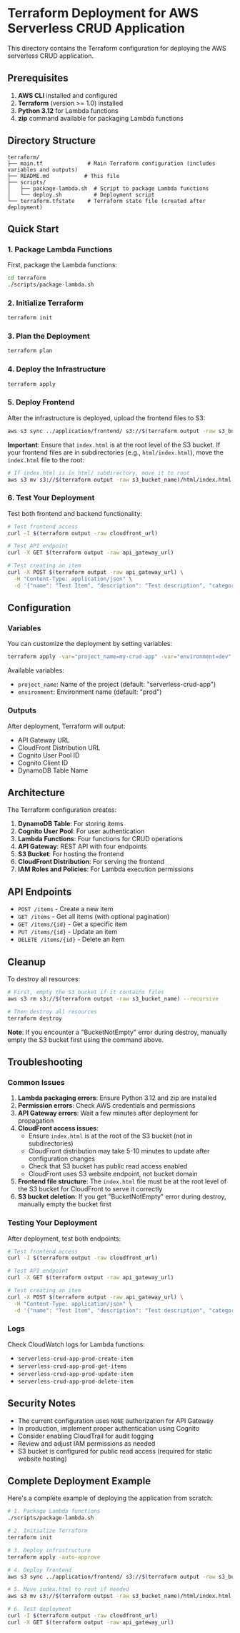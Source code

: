 # Terraform Deployment for AWS Serverless CRUD Application

This directory contains the Terraform configuration for deploying the AWS serverless CRUD application.

## Prerequisites

1. **AWS CLI** installed and configured
2. **Terraform** (version >= 1.0) installed
3. **Python 3.12** for Lambda functions
4. **zip** command available for packaging Lambda functions

## Directory Structure

```
terraform/
├── main.tf              # Main Terraform configuration (includes variables and outputs)
├── README.md           # This file
├── scripts/
│   ├── package-lambda.sh  # Script to package Lambda functions
│   └── deploy.sh          # Deployment script
└── terraform.tfstate    # Terraform state file (created after deployment)
```

## Quick Start

### 1. Package Lambda Functions

First, package the Lambda functions:

```bash
cd terraform
./scripts/package-lambda.sh
```

### 2. Initialize Terraform

```bash
terraform init
```

### 3. Plan the Deployment

```bash
terraform plan
```

### 4. Deploy the Infrastructure

```bash
terraform apply
```

### 5. Deploy Frontend

After the infrastructure is deployed, upload the frontend files to S3:

```bash
aws s3 sync ../application/frontend/ s3://$(terraform output -raw s3_bucket_name) --delete
```

**Important**: Ensure that `index.html` is at the root level of the S3 bucket. If your frontend files are in subdirectories (e.g., `html/index.html`), move the `index.html` file to the root:

```bash
# If index.html is in html/ subdirectory, move it to root
aws s3 mv s3://$(terraform output -raw s3_bucket_name)/html/index.html s3://$(terraform output -raw s3_bucket_name)/index.html
```

### 6. Test Your Deployment

Test both frontend and backend functionality:

```bash
# Test frontend access
curl -I $(terraform output -raw cloudfront_url)

# Test API endpoint
curl -X GET $(terraform output -raw api_gateway_url)

# Test creating an item
curl -X POST $(terraform output -raw api_gateway_url) \
  -H "Content-Type: application/json" \
  -d '{"name": "Test Item", "description": "Test description", "category": "testing"}'
```

## Configuration

### Variables

You can customize the deployment by setting variables:

```bash
terraform apply -var="project_name=my-crud-app" -var="environment=dev"
```

Available variables:
- `project_name`: Name of the project (default: "serverless-crud-app")
- `environment`: Environment name (default: "prod")

### Outputs

After deployment, Terraform will output:
- API Gateway URL
- CloudFront Distribution URL
- Cognito User Pool ID
- Cognito Client ID
- DynamoDB Table Name

## Architecture

The Terraform configuration creates:

1. **DynamoDB Table**: For storing items
2. **Cognito User Pool**: For user authentication
3. **Lambda Functions**: Four functions for CRUD operations
4. **API Gateway**: REST API with four endpoints
5. **S3 Bucket**: For hosting the frontend
6. **CloudFront Distribution**: For serving the frontend
7. **IAM Roles and Policies**: For Lambda execution permissions

## API Endpoints

- `POST /items` - Create a new item
- `GET /items` - Get all items (with optional pagination)
- `GET /items/{id}` - Get a specific item
- `PUT /items/{id}` - Update an item
- `DELETE /items/{id}` - Delete an item

## Cleanup

To destroy all resources:

```bash
# First, empty the S3 bucket if it contains files
aws s3 rm s3://$(terraform output -raw s3_bucket_name) --recursive

# Then destroy all resources
terraform destroy
```

**Note**: If you encounter a "BucketNotEmpty" error during destroy, manually empty the S3 bucket first using the command above.

## Troubleshooting

### Common Issues

1. **Lambda packaging errors**: Ensure Python 3.12 and zip are installed
2. **Permission errors**: Check AWS credentials and permissions
3. **API Gateway errors**: Wait a few minutes after deployment for propagation
4. **CloudFront access issues**: 
   - Ensure `index.html` is at the root of the S3 bucket (not in subdirectories)
   - CloudFront distribution may take 5-10 minutes to update after configuration changes
   - Check that S3 bucket has public read access enabled
   - CloudFront uses S3 website endpoint, not bucket domain
5. **Frontend file structure**: The `index.html` file must be at the root level of the S3 bucket for CloudFront to serve it correctly
6. **S3 bucket deletion**: If you get "BucketNotEmpty" error during destroy, manually empty the bucket first

### Testing Your Deployment

After deployment, test both endpoints:

```bash
# Test frontend access
curl -I $(terraform output -raw cloudfront_url)

# Test API endpoint
curl -X GET $(terraform output -raw api_gateway_url)

# Test creating an item
curl -X POST $(terraform output -raw api_gateway_url) \
  -H "Content-Type: application/json" \
  -d '{"name": "Test Item", "description": "Test description", "category": "testing"}'
```

### Logs

Check CloudWatch logs for Lambda functions:
- `serverless-crud-app-prod-create-item`
- `serverless-crud-app-prod-get-items`
- `serverless-crud-app-prod-update-item`
- `serverless-crud-app-prod-delete-item`

## Security Notes

- The current configuration uses `NONE` authorization for API Gateway
- In production, implement proper authentication using Cognito
- Consider enabling CloudTrail for audit logging
- Review and adjust IAM permissions as needed
- S3 bucket is configured for public read access (required for static website hosting)

## Complete Deployment Example

Here's a complete example of deploying the application from scratch:

```bash
# 1. Package Lambda functions
./scripts/package-lambda.sh

# 2. Initialize Terraform
terraform init

# 3. Deploy infrastructure
terraform apply -auto-approve

# 4. Deploy frontend
aws s3 sync ../application/frontend/ s3://$(terraform output -raw s3_bucket_name) --delete

# 5. Move index.html to root if needed
aws s3 mv s3://$(terraform output -raw s3_bucket_name)/html/index.html s3://$(terraform output -raw s3_bucket_name)/index.html

# 6. Test deployment
curl -I $(terraform output -raw cloudfront_url)
curl -X GET $(terraform output -raw api_gateway_url)
``` 